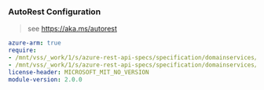 ### AutoRest Configuration

> see https://aka.ms/autorest

``` yaml
azure-arm: true
require:
- /mnt/vss/_work/1/s/azure-rest-api-specs/specification/domainservices/resource-manager/readme.md
- /mnt/vss/_work/1/s/azure-rest-api-specs/specification/domainservices/resource-manager/readme.go.md
license-header: MICROSOFT_MIT_NO_VERSION
module-version: 2.0.0
```